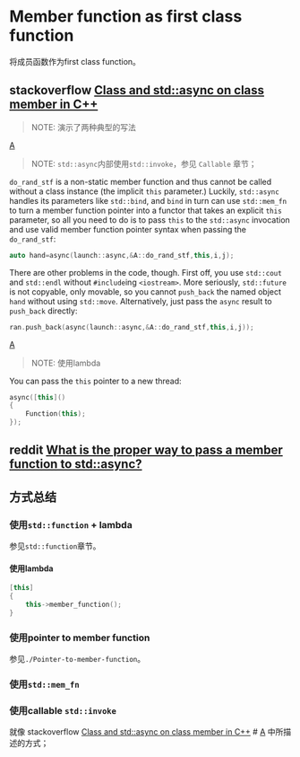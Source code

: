 # Member function as first class function

将成员函数作为first class function。



## stackoverflow [Class and std::async on class member in C++](https://stackoverflow.com/questions/11758414/class-and-stdasync-on-class-member-in-c)

> NOTE: 演示了两种典型的写法

[A](https://stackoverflow.com/a/11758662)

> NOTE: `std::async`内部使用`std::invoke`，参见 `Callable` 章节；

`do_rand_stf` is a non-static member function and thus cannot be called without a class instance (the implicit `this` parameter.) Luckily, `std::async` handles its parameters like `std::bind`, and `bind` in turn can use `std::mem_fn` to turn a member function pointer into a functor that takes an explicit `this` parameter, so all you need to do is to pass `this` to the `std::async` invocation and use valid member function pointer syntax when passing the `do_rand_stf`:

```cpp
auto hand=async(launch::async,&A::do_rand_stf,this,i,j);
```

There are other problems in the code, though. First off, you use `std::cout` and `std::endl` without `#include`ing `<iostream>`. More seriously, `std::future` is not copyable, only movable, so you cannot `push_back` the named object `hand` without using `std::move`. Alternatively, just pass the `async` result to `push_back` directly:

```cpp
ran.push_back(async(launch::async,&A::do_rand_stf,this,i,j));
```

[A](https://stackoverflow.com/a/42193934)

> NOTE: 使用lambda

You can pass the `this` pointer to a new thread:

```cpp
async([this]()
{
    Function(this);
});
```

## reddit [What is the proper way to pass a member function to std::async?](https://www.reddit.com/r/learnprogramming/comments/2gavlf/c11_what_is_the_proper_way_to_pass_a_member/)



## 方式总结

### 使用`std::function` + lambda

参见`std::function`章节。

#### 使用lambda

```C++
[this]
{
    this->member_function();
}
```



### 使用pointer to member function

参见`./Pointer-to-member-function`。



### 使用`std::mem_fn`



### 使用callable `std::invoke`

就像 stackoverflow [Class and std::async on class member in C++](https://stackoverflow.com/questions/11758414/class-and-stdasync-on-class-member-in-c) # [A](https://stackoverflow.com/a/11758662) 中所描述的方式；
